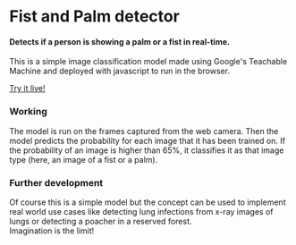 # Fist and Palm detector
#### Detects if a person is showing a palm or a fist in real-time.


This is a simple image classification model made using Google's Teachable Machine and deployed with javascript to run in the browser.

[Try it live!](https://kushanksriraj.github.io/fist-palm-detector)

### Working
The model is run on the frames captured from the web camera. Then the model predicts the probability for each image that it has been trained on. If the probability of an image is higher than 65%, it classifies it as that image type (here, an image of a fist or a palm).


### Further development
Of course this is a simple model but the concept can be used to implement real world use cases like detecting lung infections from x-ray images of lungs or detecting a poacher in a reserved forest.  
Imagination is the limit!
